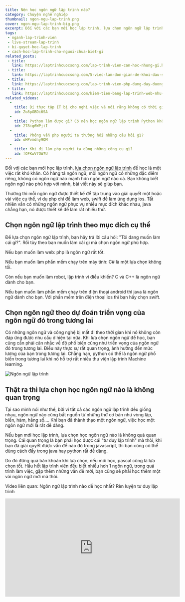 ```yaml
---
title: Nên học ngôn ngữ lập trình nào?
category: Chuyện nghề nghiệp
thumbnail: ngon-ngu-lap-trinh.png
cover: ngon-ngu-lap-trinh-big.png
excerpt: Đối với các bạn mới học lập trình, lựa chọn ngôn ngữ lập trình để học là một việc rất khó khăn. Mỗi ngôn ngữ có những đặc điểm riêng, không có ngôn ngữ nào mạnh hơn ngôn ngữ nào cả. Bạn không biết ngôn ngữ nào phù hợp với mình, bài viết này sẽ giúp bạn.
tags:
 - nganh-lap-trinh-vien
 - live-stream-lap-trinh
 - bi-quyet-hoc-lap-trinh
 - cach-hoc-lap-trinh-cho-nguoi-chua-biet-gi
related_posts:
 - title: 
   link: https://laptrinhcuocsong.com/lap-trinh-vien-can-hoc-nhung-gi.html
 - title: 
   link: https://laptrinhcuocsong.com/5-viec-lam-don-gian-de-khoi-dau-su-nghiep-lap-trinh-vien-nghiem-tuc.html
 - title: 
   link: https://laptrinhcuocsong.com/lap-trinh-vien-php-dung-day-duong.html
 - title: 
   link: https://laptrinhcuocsong.com/kiem-tien-bang-lap-trinh-web-nhu-the-nao.html
related_videos:
  -
    title: Đi thực tập IT bị cho nghỉ việc và nói rằng không có thời gian đào tạo 
    id: Zo8pGBDi6SA
  -
    title: Python làm được gì? Có nên học ngôn ngữ lập trình Python không? 
    id: 278ig6WPjiI
  -
    title: Phỏng vấn php người ta thường hỏi những câu hỏi gì?
    id: oHPvmdny9QM
  -
    title: Khi đi làm php người ta dùng những công cụ gì? 
    id: fOFKwV7OW7U
---
```

Đối với các bạn mới học lập trình, [lựa chọn ngôn ngữ lập trình](https://laptrinhcuocsong.com/nen-hoc-ngon-ngu-lap-trinh-nao.html) để học là một việc rất khó khăn. Có hàng tá ngôn ngữ, mỗi ngôn ngữ có những đặc điểm riêng, không có ngôn ngữ nào mạnh hơn ngôn ngữ nào cả. Bạn không biết ngôn ngữ nào phù hợp với mình, bài viết này sẽ giúp bạn.

Thường thì mỗi ngôn ngữ được thiết kế để tập trung vào giải quyết một hoặc vài việc cụ thể, ví dụ php chỉ để làm web, swift để làm ứng dụng ios. Tất nhiên vẫn có những ngôn ngữ phục vụ nhiều mục đích khác nhau, java chẳng hạn, nó được thiết kế để làm rất nhiều thứ.

## Chọn ngôn ngữ lập trình theo mục đích cụ thể

Để lựa chọn ngôn ngữ lập trình, bạn hãy trả lời câu hỏi: "Tôi đang muốn làm cái gì?". Rồi tùy theo bạn muốn làm cái gì mà chọn ngôn ngữ phù hợp.

Nếu bạn muốn làm web: php là ngôn ngữ rất tốt.

Nếu bạn muốn làm phần mềm chạy trên máy tính: C# là một lựa chọn không tồi.

Còn nếu bạn muốn làm robot, lập trình vi điều khiển? C và C++ là ngôn ngữ dành cho bạn.

Nếu bạn muốn làm phần mềm chạy trên điện thoại android thì java là ngôn ngữ dành cho bạn. Với phần mềm trên điện thoại ios thì bạn hãy chọn swift.

## Chọn ngôn ngữ theo dự đoán triển vọng của ngôn ngữ đó trong tương lai

Có những ngôn ngữ và công nghệ bị mất đi theo thời gian khi nó không còn đáp ứng được nhu cầu ở hiện tại nữa. Khi lựa chọn ngôn ngữ để học, bạn cũng cần phải cân nhắc về độ phổ biến cũng như triển vọng của ngôn ngữ đó trong tương lai. Điều này thực sự rất quan trọng, ảnh hưởng đến mức lương của bạn trong tương lai. Chẳng hạn, python có thể là ngôn ngữ phổ biến trong tương lai khi nó hỗ trợ rất nhiều thư viện lập trình Machine learning.

![Ngôn ngữ lập trình](images/ngon-ngu-lap-trinh-big.png)

## Thật ra thì lựa chọn học ngôn ngữ nào là không quan trọng

Tại sao mình nói như thế, bởi vì tất cả các ngôn ngữ lập trình đều giống nhau, ngôn ngữ nào cũng bắt nguồn từ những thứ cơ bản như vòng lặp, biến, hàm, hằng số.... Khi bạn đã thành thạo một ngôn ngữ, việc học một ngôn ngữ mới là rất dễ dàng. 

Nếu bạn mới học lập trình, lựa chọn học ngôn ngữ nào là không quá quan trọng. Cái quan trọng là bạn phải học được cái "tư duy lập trình" mà thôi, khi bạn đã giải quyết được vấn đề nào đó trong javascript, thì bạn cũng có thể dùng cách đấy trong java hay python rất dễ dàng.

Do đó đừng quá băn khoăn khi lựa chọn, nếu mới học, pascal cũng là lựa chọn tốt. Hầu hết lập trình viên đều biết nhiều hơn 1 ngôn ngữ, trong quá trình làm việc, gặp thêm những vấn đề mới, bạn cũng sẽ phải học thêm một vài ngôn ngữ mới mà thôi.  

Video liên quan: Ngôn ngữ lập trình nào dễ học nhất? Rèn luyện tư duy lập trình

<div class="youtube">
<iframe width="560" height="315" src="https://www.youtube.com/embed/bJqNTFSnNa0" frameborder="0" allowfullscreen></iframe>
</div>